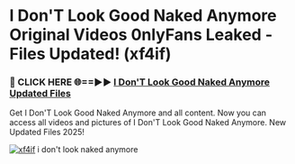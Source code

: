 # I Don'T Look Good Naked Anymore Original Videos 0nlyFans Leaked - Files Updated! (xf4if)

<h3>🔴 CLICK HERE 🌐==►► <a href="https://tinyurl.com/yckcrads" rel="nofollow">I Don'T Look Good Naked Anymore Updated Files</a></h3>

Get I Don'T Look Good Naked Anymore and all content. Now you can access all videos and pictures of I Don'T Look Good Naked Anymore. New Updated Files 2025!

[![xf4if](https://i.imgur.com/hpKpOFt.gif)](https://tinyurl.com/yckcrads)
i don't look naked anymore